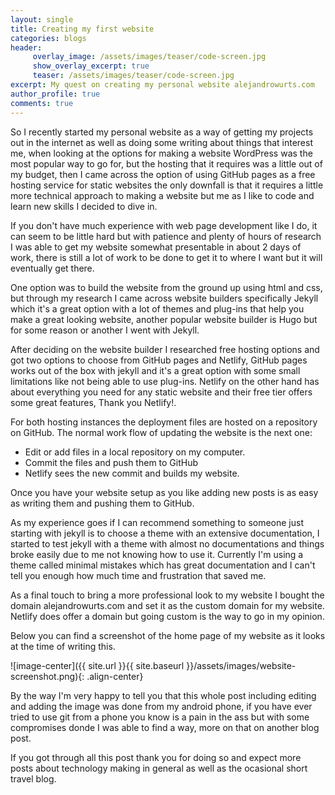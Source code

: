 ```yaml
---
layout: single
title: Creating my first website 
categories: blogs
header: 
     overlay_image: /assets/images/teaser/code-screen.jpg
     show_overlay_excerpt: true 
     teaser: /assets/images/teaser/code-screen.jpg
excerpt: My quest on creating my personal website alejandrowurts.com 
author_profile: true
comments: true
---
```


So I recently started my personal website as a way of getting my projects out in the internet as well as doing some writing about things that interest me, when looking at the options for making a website WordPress was the most popular way to go for, but the hosting that it requires was a little out of my budget, then I came across the option of using GitHub pages as a free hosting service for static websites the only downfall is that it requires a little more technical approach to making a website but me as I like to code and learn new skills I decided to dive in. 

If you don't have much experience with web page development like I do, it can seem to be little hard but with patience and plenty of hours of research I was able to get my website somewhat presentable in about 2 days of work, there is still a lot of work to be done to get it to where I want but it will eventually get there.

One option was to build the website from the ground up using html and css, but through my research I came across website builders specifically Jekyll which it's a great option with a lot of themes and plug-ins  that help you make a great looking website, another popular website builder is Hugo but for some reason or another I went with Jekyll.

After deciding on the website builder I researched free hosting options and got two options to choose from GitHub pages and Netlify, GitHub pages works out of the box with jekyll and it's a great option with some small limitations like not being able to use plug-ins. Netlify on the other hand has about everything you need for any static website and their free tier offers some great features, Thank you Netlify!. 

For both hosting instances the deployment files are hosted on a repository on GitHub. 
The normal work flow of updating the website is the next one:

- Edit or add files in a local repository on my computer. 
- Commit the files and push them to GitHub
- Netlify sees the new commit and builds my website. 

Once you have your website setup as you like adding new posts is as easy as writing them and pushing them to GitHub. 

As my experience goes if I can recommend something to someone just starting with jekyll is to choose a theme with an extensive documentation, I started to test jekyll with a theme with almost no documentations and things broke easily due to me not knowing how to use it. Currently I'm using a theme called minimal mistakes which has great documentation and I can't tell you enough how much time and frustration that saved me. 

As a final touch to bring a more professional look to my website I bought the domain alejandrowurts.com and set it as the custom domain for my website. Netlify does offer a domain but going custom is the way to go in my opinion. 

Below you can find a screenshot of the home page of my website as it looks at the time of writing this. 

![image-center]({{ site.url }}{{ site.baseurl }}/assets/images/website-screenshot.png){: .align-center}

By the way I'm very happy to tell you that this whole post including editing and adding the image was done from my android phone, if you have ever tried to use git from a phone you know is a pain in the ass but with some compromises donde I was able to find a way, more on that on another blog post. 

If you got through all this post thank you for doing so and expect more posts about technology making in general as well as the ocasional short travel blog.


